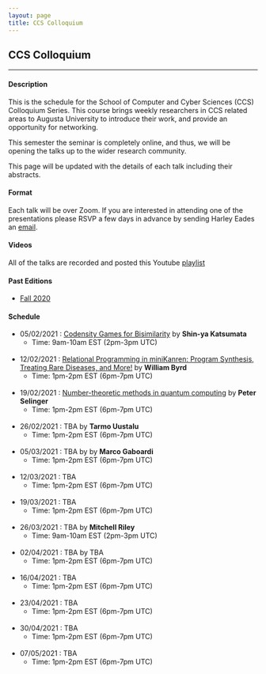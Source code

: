 ```yaml
---
layout: page
title: CCS Colloquium
---
```


CCS Colloquium
--------------
-------------------

#### Description

This is the schedule for the School of Computer and Cyber Sciences
(CCS) Colloquium Series.  This course brings weekly researchers in CCS
related areas to Augusta University to introduce their work, and
provide an opportunity for networking.

This semester the seminar is completely online, and thus, we will be
opening the talks up to the wider research community.

This page will be updated with the details of each talk including
their abstracts.

#### Format

Each talk will be over Zoom.  If you are interested in attending one
of the presentations please RSVP a few days in advance by sending
Harley Eades an <a href="mailto:harley.eades@gmail.com">email</a>.

#### Videos

All of the talks are recorded and posted this Youtube [playlist](https://youtube.com/playlist?list=PLTq59cBPOhWJbgRHkTpzMQgzv9IygtdKg ) 

#### Past Editions

- [Fall 2020](/past-colloquium/colloquium-Fall-2020.html) 


#### Schedule
  
- 05/02/2021 : [Codensity Games for Bisimilarity](colloquium_talks/Katsumata.html ) by __Shin-ya Katsumata__
  - Time: 9am-10am EST (2pm-3pm UTC)
<br><br>
- 12/02/2021 : [Relational Programming in miniKanren: Program Synthesis, Treating Rare Diseases, and More!](colloquium_talks/Byrd.html ) 
by __William Byrd__
  - Time: 1pm-2pm EST (6pm-7pm UTC)
<br><br>  
- 19/02/2021 : [Number-theoretic methods in quantum computing](colloquium_talks/Selinger.html) by __Peter Selinger__
  - Time: 1pm-2pm EST (6pm-7pm UTC)
<br><br>  
- 26/02/2021 : TBA by __Tarmo Uustalu__
  - Time: 1pm-2pm EST (6pm-7pm UTC)
<br><br>  
- 05/03/2021 : TBA by by __Marco Gaboardi__
  - Time: 1pm-2pm EST (6pm-7pm UTC)
<br><br>  
- 12/03/2021 : TBA 
  - Time: 1pm-2pm EST (6pm-7pm UTC)
<br><br>  
- 19/03/2021 : TBA
  - Time: 1pm-2pm EST (6pm-7pm UTC)
<br><br>  
- 26/03/2021 : TBA by __Mitchell Riley__
  - Time: 9am-10am EST (2pm-3pm UTC)
<br><br>  
- 02/04/2021 : TBA by TBA
  - Time: 1pm-2pm EST (6pm-7pm UTC)
<br><br>  
- 16/04/2021 : TBA
  - Time: 1pm-2pm EST (6pm-7pm UTC)
<br><br>  
- 23/04/2021 : TBA
  - Time: 1pm-2pm EST (6pm-7pm UTC)
<br><br>  
- 30/04/2021 : TBA
  - Time: 1pm-2pm EST (6pm-7pm UTC)
<br><br>  
- 07/05/2021 : TBA
  - Time: 1pm-2pm EST (6pm-7pm UTC)



